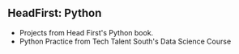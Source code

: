## HeadFirst: Python<br>
  
- Projects from Head First's Python book.
- Python Practice from Tech Talent South's Data Science Course

